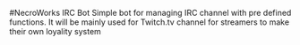 #NecroWorks IRC Bot
Simple bot for managing IRC channel with pre defined functions.
It will be mainly used for Twitch.tv channel for streamers to make their own loyality system